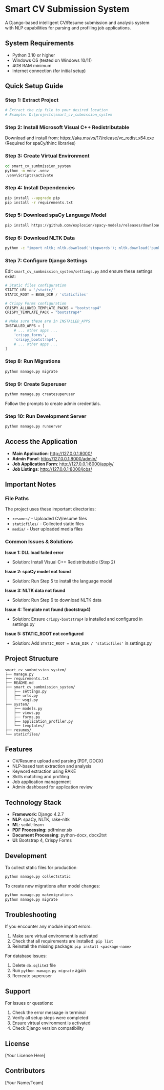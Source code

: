 # Smart CV Submission System

A Django-based intelligent CV/Resume submission and analysis system with NLP capabilities for parsing and profiling job applications.

## System Requirements

- Python 3.10 or higher
- Windows OS (tested on Windows 10/11)
- 4GB RAM minimum
- Internet connection (for initial setup)

## Quick Setup Guide

### Step 1: Extract Project
```bash
# Extract the zip file to your desired location
# Example: D:\projects\smart_cv_submission_system
```

### Step 2: Install Microsoft Visual C++ Redistributable
Download and install from: https://aka.ms/vs/17/release/vc_redist.x64.exe
(Required for spaCy/thinc libraries)

### Step 3: Create Virtual Environment
```bash
cd smart_cv_sumbmission_system
python -m venv .venv
.venv\Scripts\activate
```

### Step 4: Install Dependencies
```bash
pip install --upgrade pip
pip install -r requirements.txt
```

### Step 5: Download spaCy Language Model
```bash
pip install https://github.com/explosion/spacy-models/releases/download/en_core_web_sm-3.7.1/en_core_web_sm-3.7.1-py3-none-any.whl
```

### Step 6: Download NLTK Data
```bash
python -c "import nltk; nltk.download('stopwords'); nltk.download('punkt'); nltk.download('averaged_perceptron_tagger'); nltk.download('maxent_ne_chunker'); nltk.download('words')"
```

### Step 7: Configure Django Settings
Edit `smart_cv_sumbmission_system/settings.py` and ensure these settings exist:

```python
# Static files configuration
STATIC_URL = '/static/'
STATIC_ROOT = BASE_DIR / 'staticfiles'

# Crispy Forms configuration
CRISPY_ALLOWED_TEMPLATE_PACKS = "bootstrap4"
CRISPY_TEMPLATE_PACK = "bootstrap4"

# Make sure these are in INSTALLED_APPS
INSTALLED_APPS = [
    # ... other apps ...
    'crispy_forms',
    'crispy_bootstrap4',
    # ... other apps ...
]
```

### Step 8: Run Migrations
```bash
python manage.py migrate
```

### Step 9: Create Superuser
```bash
python manage.py createsuperuser
```
Follow the prompts to create admin credentials.

### Step 10: Run Development Server
```bash
python manage.py runserver
```

## Access the Application

- **Main Application**: http://127.0.0.1:8000/
- **Admin Panel**: http://127.0.0.1:8000/admin/
- **Job Application Form**: http://127.0.0.1:8000/apply/
- **Job Listings**: http://127.0.0.1:8000/jobs/

## Important Notes

### File Paths
The project uses these important directories:
- `resumes/` - Uploaded CV/resume files
- `staticfiles/` - Collected static files
- `media/` - User uploaded media files

### Common Issues & Solutions

**Issue 1: DLL load failed error**
- Solution: Install Visual C++ Redistributable (Step 2)

**Issue 2: spaCy model not found**
- Solution: Run Step 5 to install the language model

**Issue 3: NLTK data not found**
- Solution: Run Step 6 to download NLTK data

**Issue 4: Template not found (bootstrap4)**
- Solution: Ensure `crispy-bootstrap4` is installed and configured in settings.py

**Issue 5: STATIC_ROOT not configured**
- Solution: Add `STATIC_ROOT = BASE_DIR / 'staticfiles'` in settings.py

## Project Structure

```
smart_cv_sumbmission_system/
├── manage.py
├── requirements.txt
├── README.md
├── smart_cv_sumbmission_system/
│   ├── settings.py
│   ├── urls.py
│   └── wsgi.py
├── system/
│   ├── models.py
│   ├── views.py
│   ├── forms.py
│   ├── application_profiler.py
│   └── templates/
├── resumes/
└── staticfiles/
```

## Features

- CV/Resume upload and parsing (PDF, DOCX)
- NLP-based text extraction and analysis
- Keyword extraction using RAKE
- Skills matching and profiling
- Job application management
- Admin dashboard for application review

## Technology Stack

- **Framework**: Django 4.2.7
- **NLP**: spaCy, NLTK, rake-nltk
- **ML**: scikit-learn
- **PDF Processing**: pdfminer.six
- **Document Processing**: python-docx, docx2txt
- **UI**: Bootstrap 4, Crispy Forms

## Development

To collect static files for production:
```bash
python manage.py collectstatic
```

To create new migrations after model changes:
```bash
python manage.py makemigrations
python manage.py migrate
```

## Troubleshooting

If you encounter any module import errors:
1. Make sure virtual environment is activated
2. Check that all requirements are installed: `pip list`
3. Reinstall the missing package: `pip install <package-name>`

For database issues:
1. Delete `db.sqlite3` file
2. Run `python manage.py migrate` again
3. Recreate superuser

## Support

For issues or questions:
1. Check the error message in terminal
2. Verify all setup steps were completed
3. Ensure virtual environment is activated
4. Check Django version compatibility

## License

[Your License Here]

## Contributors

[Your Name/Team]